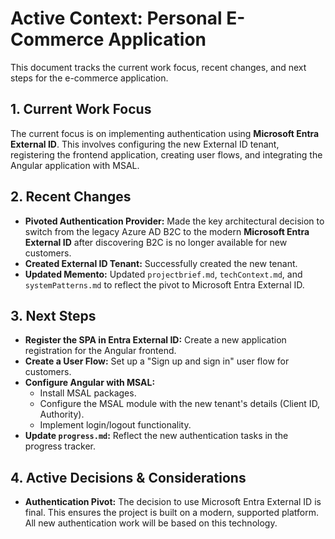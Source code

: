 # Active Context: Personal E-Commerce Application

This document tracks the current work focus, recent changes, and next steps for the e-commerce application.

## 1. Current Work Focus

The current focus is on implementing authentication using **Microsoft Entra External ID**. This involves configuring the new External ID tenant, registering the frontend application, creating user flows, and integrating the Angular application with MSAL.

## 2. Recent Changes

- **Pivoted Authentication Provider:** Made the key architectural decision to switch from the legacy Azure AD B2C to the modern **Microsoft Entra External ID** after discovering B2C is no longer available for new customers.
- **Created External ID Tenant:** Successfully created the new tenant.
- **Updated Memento:** Updated `projectbrief.md`, `techContext.md`, and `systemPatterns.md` to reflect the pivot to Microsoft Entra External ID.

## 3. Next Steps

- **Register the SPA in Entra External ID:** Create a new application registration for the Angular frontend.
- **Create a User Flow:** Set up a "Sign up and sign in" user flow for customers.
- **Configure Angular with MSAL:**
  - Install MSAL packages.
  - Configure the MSAL module with the new tenant's details (Client ID, Authority).
  - Implement login/logout functionality.
- **Update `progress.md`:** Reflect the new authentication tasks in the progress tracker.

## 4. Active Decisions & Considerations

- **Authentication Pivot:** The decision to use Microsoft Entra External ID is final. This ensures the project is built on a modern, supported platform. All new authentication work will be based on this technology.
